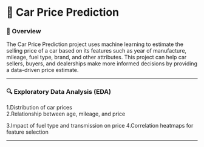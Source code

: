 <h1>🚗 Car Price Prediction</h1>
<h3>📌 Overview</h3>
The Car Price Prediction project uses machine learning to estimate the selling price of a car based on its features such as year of manufacture, mileage, fuel type, brand, and other attributes.
This project can help car sellers, buyers, and dealerships make more informed decisions by providing a data-driven price estimate.

<hr>

<h3>🔍 Exploratory Data Analysis (EDA)</h3>
1.Distribution of car prices
<br>
2.Relationship between age, mileage, and price

3.Impact of fuel type and transmission on price
4.Correlation heatmaps for feature selection
<hr>
